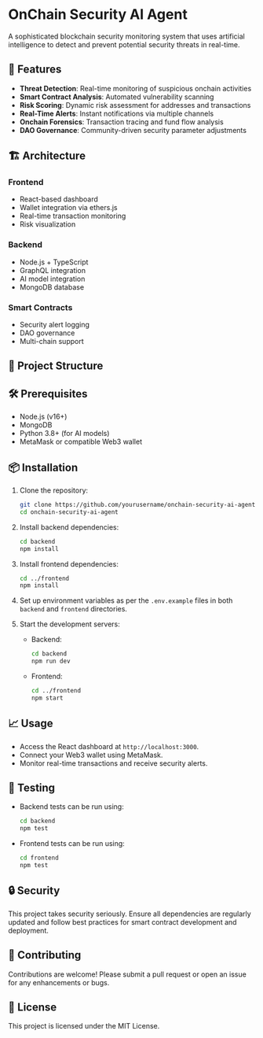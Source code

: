 # OnChain Security AI Agent

A sophisticated blockchain security monitoring system that uses artificial intelligence to detect and prevent potential security threats in real-time.

## 🚀 Features

- **Threat Detection**: Real-time monitoring of suspicious onchain activities
- **Smart Contract Analysis**: Automated vulnerability scanning
- **Risk Scoring**: Dynamic risk assessment for addresses and transactions
- **Real-Time Alerts**: Instant notifications via multiple channels
- **Onchain Forensics**: Transaction tracing and fund flow analysis
- **DAO Governance**: Community-driven security parameter adjustments

## 🏗 Architecture

### Frontend
- React-based dashboard
- Wallet integration via ethers.js
- Real-time transaction monitoring
- Risk visualization

### Backend
- Node.js + TypeScript
- GraphQL integration
- AI model integration
- MongoDB database

### Smart Contracts
- Security alert logging
- DAO governance
- Multi-chain support

## 📁 Project Structure

## 🛠 Prerequisites

- Node.js (v16+)
- MongoDB
- Python 3.8+ (for AI models)
- MetaMask or compatible Web3 wallet

## 📦 Installation

1. Clone the repository:

    ```bash
    git clone https://github.com/yourusername/onchain-security-ai-agent.git
    cd onchain-security-ai-agent
    ```

2. Install backend dependencies:

    ```bash
    cd backend
    npm install
    ```

3. Install frontend dependencies:

    ```bash
    cd ../frontend
    npm install
    ```

4. Set up environment variables as per the `.env.example` files in both `backend` and `frontend` directories.

5. Start the development servers:

    - Backend:

        ```bash
        cd backend
        npm run dev
        ```

    - Frontend:

        ```bash
        cd ../frontend
        npm start
        ```

## 📈 Usage

- Access the React dashboard at `http://localhost:3000`.
- Connect your Web3 wallet using MetaMask.
- Monitor real-time transactions and receive security alerts.

## 🧪 Testing

- Backend tests can be run using:

    ```bash
    cd backend
    npm test
    ```

- Frontend tests can be run using:

    ```bash
    cd frontend
    npm test
    ```

## 🔒 Security

This project takes security seriously. Ensure all dependencies are regularly updated and follow best practices for smart contract development and deployment.

## 🤝 Contributing

Contributions are welcome! Please submit a pull request or open an issue for any enhancements or bugs.

## 📄 License

This project is licensed under the MIT License.
